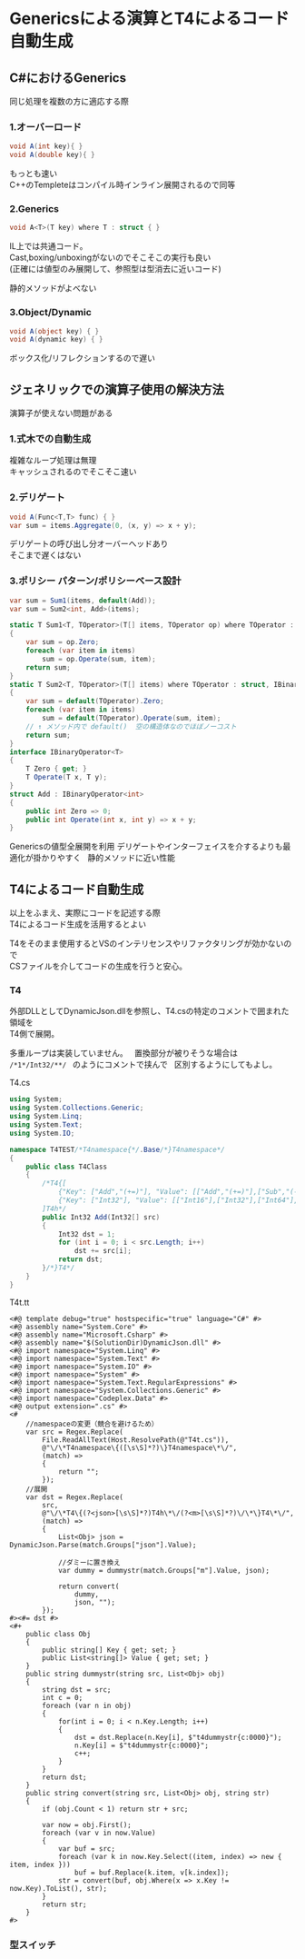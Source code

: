 # Genericsによる演算とT4によるコード自動生成

## C#におけるGenerics

同じ処理を複数の方に適応する際

### 1.オーバーロード

```C#
void A(int key){ }
void A(double key){ }
```

もっとも速い  
C++のTempleteはコンパイル時インライン展開されるので同等

### 2.Generics

```C#
void A<T>(T key) where T : struct { }
```

IL上では共通コード。  
Cast,boxing/unboxingがないのでそこそこの実行も良い  
(正確には値型のみ展開して、参照型は型消去に近いコード)

静的メソッドがよべない

### 3.Object/Dynamic

```C#
void A(object key) { }
void A(dynamic key) { }
```

ボックス化/リフレクションするので遅い  

## ジェネリックでの演算子使用の解決方法

演算子が使えない問題がある

### 1.式木での自動生成

複雑なループ処理は無理  
キャッシュされるのでそこそこ速い

### 2.デリゲート

```C#
void A(Func<T,T> func) { }
var sum = items.Aggregate(0, (x, y) => x + y);
```

デリゲートの呼び出し分オーバーヘッドあり  
そこまで遅くはない

### 3.ポリシー パターン/ポリシーベース設計

```C#
var sum = Sum1(items, default(Add));
var sum = Sum2<int, Add>(items);

static T Sum1<T, TOperator>(T[] items, TOperator op) where TOperator : struct, IBinaryOperator<T>
{
    var sum = op.Zero;
    foreach (var item in items)
        sum = op.Operate(sum, item);
    return sum;
}
static T Sum2<T, TOperator>(T[] items) where TOperator : struct, IBinaryOperator<T>
{
    var sum = default(TOperator).Zero;
    foreach (var item in items)
        sum = default(TOperator).Operate(sum, item);
    // ↑ メソッド内で default()  空の構造体なのでほぼノーコスト
    return sum;
}
interface IBinaryOperator<T>
{
    T Zero { get; }
    T Operate(T x, T y);
}
struct Add : IBinaryOperator<int>
{
    public int Zero => 0;
    public int Operate(int x, int y) => x + y;
}

```

Genericsの値型全展開を利用 
デリゲートやインターフェイスを介するよりも最適化が掛かりやすく  
静的メソッドに近い性能

## T4によるコード自動生成

以上をふまえ、実際にコードを記述する際  
T4によるコード生成を活用するとよい

T4をそのまま使用するとVSのインテリセンスやリファクタリングが効かないので  
CSファイルを介してコードの生成を行うと安心。

### T4

外部DLLとしてDynamicJson.dllを参照し、T4.csの特定のコメントで囲まれた領域を  
T4側で展開。

多重ループは実装していません。  
置換部分が被りそうな場合は ```/*1*/Int32/**/ ``` のようにコメントで挟んで  
区別するようにしてもよし。

T4.cs
```C#
using System;
using System.Collections.Generic;
using System.Linq;
using System.Text;
using System.IO;

namespace T4TEST/*T4namespace{*/.Base/*}T4namespace*/
{
    public class T4Class
    {
        /*T4{[
            {"Key": ["Add","(+=)"], "Value": [["Add","(+=)"],["Sub","(-=)"],["Mul","(*=)"]]},
            {"Key": ["Int32"], "Value": [["Int16"],["Int32"],["Int64"],["Single"],["Double"]]}
        ]T4h*/
        public Int32 Add(Int32[] src)
        {
            Int32 dst = 1;
            for (int i = 0; i < src.Length; i++)
                dst += src[i];
            return dst;
        }/*}T4*/
    }
}
```

T4t.tt
```
<#@ template debug="true" hostspecific="true" language="C#" #>
<#@ assembly name="System.Core" #>
<#@ assembly name="Microsoft.Csharp" #>
<#@ assembly name="$(SolutionDir)DynamicJson.dll" #>
<#@ import namespace="System.Linq" #>
<#@ import namespace="System.Text" #>
<#@ import namespace="System.IO" #>
<#@ import namespace="System" #>
<#@ import namespace="System.Text.RegularExpressions" #>
<#@ import namespace="System.Collections.Generic" #>
<#@ import namespace="Codeplex.Data" #>
<#@ output extension=".cs" #>
<# 
	//namespaceの変更（競合を避けるため）
	var src = Regex.Replace(
		File.ReadAllText(Host.ResolvePath(@"T4t.cs")),
		@"\/\*T4namespace\{([\s\S]*?)\}T4namespace\*\/",
		(match) => 
		{
			return "";
		});
	//展開
	var dst = Regex.Replace(
		src,
        @"\/\*T4\{(?<json>[\s\S]*?)T4h\*\/(?<m>[\s\S]*?)\/\*\}T4\*\/",
		(match) => 
		{
			List<Obj> json = DynamicJson.Parse(match.Groups["json"].Value);

			//ダミーに置き換え
			var dummy = dummystr(match.Groups["m"].Value, json);

			return convert(
				dummy, 
				json, "");
		});
#><#= dst #>
<#+
    public class Obj
    {
        public string[] Key { get; set; }
        public List<string[]> Value { get; set; }
    }
	public string dummystr(string src, List<Obj> obj)
	{
		string dst = src;
		int c = 0;
		foreach (var n in obj)
        {
			for(int i = 0; i < n.Key.Length; i++)
			{
				dst = dst.Replace(n.Key[i], $"t4dummystr{c:0000}");
				n.Key[i] = $"t4dummystr{c:0000}";
				c++;
			}
        }
		return dst;
	}
    public string convert(string src, List<Obj> obj, string str)
    {
        if (obj.Count < 1) return str + src;

        var now = obj.First();
        foreach (var v in now.Value)
        {
            var buf = src;
            foreach (var k in now.Key.Select((item, index) => new { item, index }))
                buf = buf.Replace(k.item, v[k.index]);
            str = convert(buf, obj.Where(x => x.Key != now.Key).ToList(), str);
        }
        return str;
    }
#>
```

### 型スイッチ

